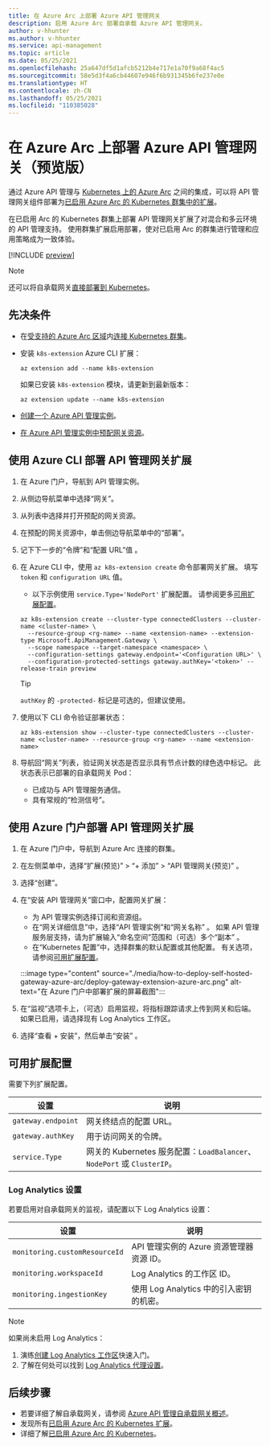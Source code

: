 ```yaml
---
title: 在 Azure Arc 上部署 Azure API 管理网关
description: 启用 Azure Arc 部署自承载 Azure API 管理网关。
author: v-hhunter
ms.author: v-hhunter
ms.service: api-management
ms.topic: article
ms.date: 05/25/2021
ms.openlocfilehash: 25a647df5d1afcb5212b4e717e1a70f9a68f4ac5
ms.sourcegitcommit: 58e5d3f4a6cb44607e946f6b931345b6fe237e0e
ms.translationtype: HT
ms.contentlocale: zh-CN
ms.lasthandoff: 05/25/2021
ms.locfileid: "110385028"
---
```

# <a name="deploy-an-azure-api-management-gateway-on-azure-arc-preview"></a>在 Azure Arc 上部署 Azure API 管理网关（预览版）

通过 Azure API 管理与 [Kubernetes 上的 Azure Arc](../azure-arc/kubernetes/overview.md) 之间的集成，可以将 API 管理网关组件部署为[已启用 Azure Arc 的 Kubernetes 群集中的扩展](../azure-arc/kubernetes/extensions.md)。 

在已启用 Arc 的 Kubernetes 群集上部署 API 管理网关扩展了对混合和多云环境的 API 管理支持。 使用群集扩展启用部署，使对已启用 Arc 的群集进行管理和应用策略成为一致体验。

[!INCLUDE [preview](./includes/preview/preview-callout-self-hosted-gateway-azure-arc.md)]

> [!NOTE]
> 还可以将自承载网关[直接部署到 Kubernetes](./how-to-deploy-self-hosted-gateway-azure-kubernetes-service.md)。

## <a name="prerequisites"></a>先决条件

* 在[受支持的 Azure Arc 区域](../azure-arc/kubernetes/overview.md#supported-regions)内[连接 Kubernetes 群集](../azure-arc/kubernetes/quickstart-connect-cluster.md)。
* 安装 `k8s-extension` Azure CLI 扩展：

    ```azurecli
    az extension add --name k8s-extension
    ```
    如果已安装 `k8s-extension` 模块，请更新到最新版本：

    ```azurecli
    az extension update --name k8s-extension
    ```
* [创建一个 Azure API 管理实例](./get-started-create-service-instance.md)。
* [在 Azure API 管理实例中预配网关资源](./api-management-howto-provision-self-hosted-gateway.md)。

## <a name="deploy-the-api-management-gateway-extension-using-azure-cli"></a>使用 Azure CLI 部署 API 管理网关扩展

1. 在 Azure 门户，导航到 API 管理实例。
1. 从侧边导航菜单中选择“网关”。
1. 从列表中选择并打开预配的网关资源。
1. 在预配的网关资源中，单击侧边导航菜单中的“部署”。
1. 记下下一步的“令牌”和“配置 URL”值 。
1. 在 Azure CLI 中，使用 `az k8s-extension create` 命令部署网关扩展。 填写 `token` 和 `configuration URL` 值。
    * 以下示例使用 `service.Type='NodePort'` 扩展配置。 请参阅更多[可用扩展配置](#available-extension-configurations)。

    ```azurecli
    az k8s-extension create --cluster-type connectedClusters --cluster-name <cluster-name> \
      --resource-group <rg-name> --name <extension-name> --extension-type Microsoft.ApiManagement.Gateway \
      --scope namespace --target-namespace <namespace> \
      --configuration-settings gateway.endpoint='<Configuration URL>' \
      --configuration-protected-settings gateway.authKey='<token>' --release-train preview
    ```

    > [!TIP]
    > `authKey` 的 `-protected-` 标记是可选的，但建议使用。 

1. 使用以下 CLI 命令验证部署状态：
    ```azurecli
    az k8s-extension show --cluster-type connectedClusters --cluster-name <cluster-name> --resource-group <rg-name> --name <extension-name>
    ```
1. 导航回“网关”列表，验证网关状态是否显示具有节点计数的绿色选中标记。 此状态表示已部署的自承载网关 Pod：
    * 已成功与 API 管理服务通信。
    * 具有常规的“检测信号”。

## <a name="deploy-the-api-management-gateway-extension-using-azure-portal"></a>使用 Azure 门户部署 API 管理网关扩展

1. 在 Azure 门户中，导航到 Azure Arc 连接的群集。
1. 在左侧菜单中，选择“扩展(预览)” > “+ 添加” > “API 管理网关(预览)”  。
1. 选择“创建”。
1. 在“安装 API 管理网关”窗口中，配置网关扩展：
    * 为 API 管理实例选择订阅和资源组。
    * 在“网关详细信息”中，选择“API 管理实例”和“网关名称”  。 如果 API 管理服务层支持，请为扩展输入“命名空间”范围和（可选）多个“副本” 。
    * 在“Kubernetes 配置”中，选择群集的默认配置或其他配置。 有关选项，请参阅[可用扩展配置](#available-extension-configurations)。

    :::image type="content" source="./media/how-to-deploy-self-hosted-gateway-azure-arc/deploy-gateway-extension-azure-arc.png" alt-text="在 Azure 门户中部署扩展的屏幕截图":::

1. 在“监视”选项卡上，（可选）启用监视，将指标跟踪请求上传到网关和后端。 如果已启用，请选择现有 Log Analytics 工作区。
1. 选择“查看 + 安装”，然后单击“安装” 。

## <a name="available-extension-configurations"></a>可用扩展配置

需要下列扩展配置。

| 设置 | 说明 |
| ------- | ----------- | 
| `gateway.endpoint` | 网关终结点的配置 URL。 |
| `gateway.authKey` | 用于访问网关的令牌。 | 
| `service.Type` | 网关的 Kubernetes 服务配置：`LoadBalancer`、`NodePort` 或 `ClusterIP`。 |

### <a name="log-analytics-settings"></a>Log Analytics 设置

若要启用对自承载网关的监视，请配置以下 Log Analytics 设置：

| 设置 | 说明 |
| ------- | ----------- | 
| `monitoring.customResourceId` | API 管理实例的 Azure 资源管理器资源 ID。 |
| `monitoring.workspaceId` | Log Analytics 的工作区 ID。 | 
| `monitoring.ingestionKey` | 使用 Log Analytics 中的引入密钥的机密。 |

> [!NOTE]
> 如果尚未启用 Log Analytics： 
> 1. 演练[创建 Log Analytics 工作区](../azure-monitor/logs/quick-create-workspace.md)快速入门。 
> 1. 了解在何处可以找到 [Log Analytics 代理设置](../azure-monitor/agents/log-analytics-agent.md)。

## <a name="next-steps"></a>后续步骤

* 若要详细了解自承载网关，请参阅 [Azure API 管理自承载网关概述](self-hosted-gateway-overview.md)。
* 发现所有[已启用 Azure Arc 的 Kubernetes 扩展](../azure-arc/kubernetes/extensions.md)。 
* 详细了解[已启用 Azure Arc 的 Kubernetes](../azure-arc/kubernetes/overview.md)。
